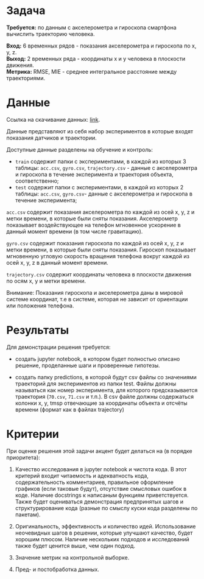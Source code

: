 # Задача

**Требуется:** по данным с акселерометра и гироскопа смартфона вычислить траекторию человека.  
  
**Вход:** 6 временных рядов - показания акселерометра и гироскопа по x, y, z.  
**Выход:** 2 временных ряда - координаты x и y человека в плоскости движения.  
**Метрика:** RMSE, MIE - среднее интегральное расстояние между траекториями.

# Данные

Ссылка на скачивание данных: [link](https://drive.google.com/file/d/1NQutO24hlRGUcpClqn-KXtPIRuY4a363/view?usp=sharing).

Данные представляют из себя набор экспериментов в которые входят показания датчиков и траектории.

Доступные данные разделены на обучение и контроль:  
- `train` содержит папки с экспериментами, в каждой из которых 3 таблицы: `acc.csv`, `gyro.csv`, `trajectory.csv` - данные с акселерометра и  гироскопа в течение эксперимента и траектория объекта, соответственно;  
- `test` содержит папки с экспериментами, в каждой из которых 2 таблицы: `acc.csv`, `gyro.csv`- данные с акселерометра и гироскопа в течение эксперимента;  

`acc.csv` содержит показания акселерометра по каждой из осей x, y, z и метки времени, в которые были сняты показания. Акселерометр показывает воздействующее на телефон мгновенное ускорение в данный момент времени (в том числе гравитацию).

`gyro.csv` содержит показания гироскопа по каждой из осей x, y, z и метки времени, в которые были сняты показания.
Гироскоп показывает мгновенную угловую скорость вращения телефона вокруг каждой из осей x, y, z в данный момент времени. 

`trajectory.csv` содержит координаты человека в плоскости движения по осям x, y и метки времени.

Внимание:
Показания гироскопа и аксeлерометра даны в мировой системе координат, т.е в системе, которая не зависит от ориентации или положения телефона.


# Результаты

Для демонстрации решения требуется:

- создать jupyter notebook, в котором будет полностью описано решение, проделанные шаги и проверенные гипотезы.

- создать папку predictions, в которой будут csv файлы со значениями траекторий для экспериментов из папки test. Файлы должны называться как номер эксперимента, для которого предсказывается траектория (`70.csv`, `71.csv` и т.п.). В csv файле должны содержаться колонки x, y, tmsp отвечающие за координаты объекта и отсчёты времени (формат как в файлах trajectory)


# Критерии 
При оценке решения этой задачи акцент будет делаться на (в порядке приоритета):


1. Качество исследования в jupyter notebook и чистота кода. В этот критерий входит читаемость и адекватность кода, содержательность комментариев, правильное оформление графиков (если таковые будут), отсутствие смысловых ошибок в коде. Наличие docstrings к написаным функциям приветствуется. Также будет оцениваться демонстрация предпринятых шагов и структурирование кода (разные по смыслу куски кода разделены по пакетам).

2. Оригинальность, эффективность и количество идей. Использование неочевидных шагов в решении, которые улучшают качество, будет хорошим плюсом. Наличие нескольких подходов и исследований также будет ценится выше, чем один подход.

3. Значение метрик на контрольной выборке. 

4. Пред- и постобработка данных. 